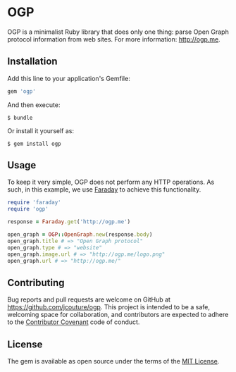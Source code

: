 # OGP

OGP is a minimalist Ruby library that does only one thing: parse Open Graph protocol information from web sites. For more information: http://ogp.me.

## Installation

Add this line to your application's Gemfile:

```ruby
gem 'ogp'
```

And then execute:

    $ bundle

Or install it yourself as:

    $ gem install ogp

## Usage

To keep it very simple, OGP does not perform any HTTP operations. As such, in this example, we use [Faraday](https://github.com/lostisland/faraday) to achieve this functionality.

```ruby
require 'faraday'
require 'ogp'

response = Faraday.get('http://ogp.me')

open_graph = OGP::OpenGraph.new(response.body)
open_graph.title # => "Open Graph protocol"
open_graph.type # => "website"
open_graph.image.url # => "http://ogp.me/logo.png"
open_graph.url # => "http://ogp.me/"
```

## Contributing

Bug reports and pull requests are welcome on GitHub at https://github.com/jcouture/ogp. This project is intended to be a safe, welcoming space for collaboration, and contributors are expected to adhere to the [Contributor Covenant](http://contributor-covenant.org) code of conduct.


## License

The gem is available as open source under the terms of the [MIT License](http://opensource.org/licenses/MIT).

